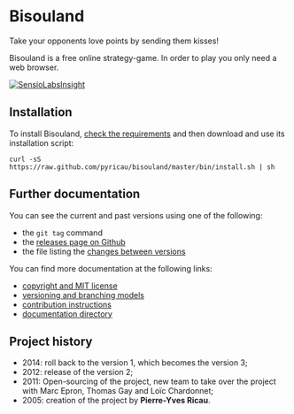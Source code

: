 # Bisouland

Take your opponents love points by sending them kisses!

Bisouland is a free online strategy-game. In order to play you only need a
web browser.

[![SensioLabsInsight](https://insight.sensiolabs.com/projects/2227c267-afb9-4373-b90b-d03a760b87bd/big.png)](https://insight.sensiolabs.com/projects/2227c267-afb9-4373-b90b-d03a760b87bd)

## Installation

To install Bisouland, [check the requirements](doc/02-requirements.md) and then
download and use its installation script:

    curl -sS https://raw.github.com/pyricau/bisouland/master/bin/install.sh | sh

## Further documentation

You can see the current and past versions using one of the following:

* the `git tag` command
* the [releases page on Github](https://github.com/pyricau/bisouland/releases)
* the file listing the [changes between versions](CHANGELOG.md)

You can find more documentation at the following links:

* [copyright and MIT license](LICENSE)
* [versioning and branching models](VERSIONING.md)
* [contribution instructions](CONTRIBUTING.md)
* [documentation directory](doc)

## Project history

* 2014: roll back to the version 1, which becomes the version 3;
* 2012: release of the version 2;
* 2011: Open-sourcing of the project, new team to take over the project with
  Marc Epron, Thomas Gay and Loïc Chardonnet;
* 2005: creation of the project by **Pierre-Yves Ricau**.
